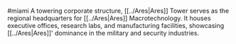#miami 
A towering corporate structure, [[../Ares|Ares]] Tower serves as the regional headquarters for [[../Ares|Ares]] Macrotechnology. It houses executive offices, research labs, and manufacturing facilities, showcasing [[../Ares|Ares]]' dominance in the military and security industries.
